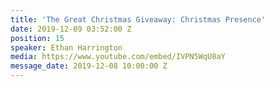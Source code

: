 ```yaml
---
title: 'The Great Christmas Giveaway: Christmas Presence'
date: 2019-12-09 03:52:00 Z
position: 15
speaker: Ethan Harrington
media: https://www.youtube.com/embed/IVPN5WqU8aY
message_date: 2019-12-08 10:00:00 Z
---
```


